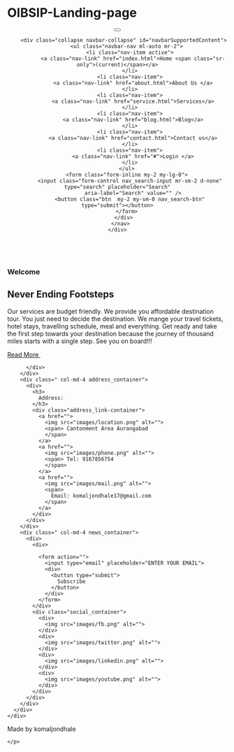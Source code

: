 # OIBSIP-Landing-page
<!DOCTYPE html>
<html>

<head>
  <!-- Basic -->
  <meta charset="utf-8" />
  <meta http-equiv="X-UA-Compatible" content="IE=edge" />
  <!-- Mobile Metas -->
  <meta name="viewport" content="width=device-width, initial-scale=1, shrink-to-fit=no" />
  <!-- Site Metas -->
  <meta name="keywords" content="" />
  <meta name="description" content="" />
  <meta name="author" content="" />

  <title>Royal</title>

  <!-- slider stylesheet -->
  <link rel="stylesheet" type="text/css"
    href="https://cdnjs.cloudflare.com/ajax/libs/OwlCarousel2/2.1.3/assets/owl.carousel.min.css" />

  <!-- bootstrap core css -->
  <link rel="stylesheet" type="text/css" href="css/bootstrap.css" />

  <!-- fonts style -->
  <link href="https://fonts.googleapis.com/css?family=Open+Sans:300,400,600,700|Roboto:400,500&display=swap"
    rel="stylesheet" />
  <!-- Custom styles for this template -->
  <link href="css/style.css" rel="stylesheet" />
  <!-- responsive style -->
  <link href="css/responsive.css" rel="stylesheet" />
</head>

<body>
  <!-- header section strats -->
  <header class="header_section">
    <div class="container">
      <nav class="navbar navbar-expand-lg custom_nav-container ">
        <a class="navbar-brand" href="#">
          <div class="logo_box">
            <img src="images/logo.png" alt="" />
          </div>
        </a>
        <button class="navbar-toggler" type="button" data-toggle="collapse" data-target="#navbarSupportedContent"
          aria-controls="navbarSupportedContent" aria-expanded="false" aria-label="Toggle navigation">
          <span class="navbar-toggler-icon"></span>
        </button>

        <div class="collapse navbar-collapse" id="navbarSupportedContent">
          <ul class="navbar-nav ml-auto mr-2">
            <li class="nav-item active">
              <a class="nav-link" href="index.html">Home <span class="sr-only">(current)</span></a>
            </li>
            <li class="nav-item">
              <a class="nav-link" href="about.html">About Us </a>
            </li>
            <li class="nav-item">
              <a class="nav-link" href="service.html">Services</a>
            </li>
            <li class="nav-item">
              <a class="nav-link" href="blog.html">Blog</a>
            </li>
            <li class="nav-item">
              <a class="nav-link" href="contact.html">Contact us</a>
            </li>
            <li class="nav-item">
              <a class="nav-link" href="#">Login </a>
            </li>
          </ul>
          <form class="form-inline my-2 my-lg-0">
            <input class="form-control nav_search-input mr-sm-2 d-none" type="search" placeholder="Search"
              aria-label="Search" value="" />
            <button class="btn  my-2 my-sm-0 nav_search-btn" type="submit"></button>
          </form>
        </div>
      </nav>
    </div>
  </header>
  <!-- end header section -->

  <!-- slider section -->


  <!-- end slider section -->

  <!-- welcome section -->
  <section class="welcome_section layout_padding">
    <div class="container-fluid">
      <div class="row">
        <div class=" col-md-6">
          <div>
            <img class="img-fluid" src="images/welcome.jpg" alt="" />
          </div>
        </div>
        <div class=" col-md-6">
          <div class="welcome_detail">
            <h3>
              Welcome
            </h3>
            <h2>
              Never Ending Footsteps
            </h2>
            <p>
              Our services are budget friendly. We provide you affordable destination tour.
              You just need to decide the destination. We mange your travel tickets, hotel stays,
              travelling schedule, meal and everything. Get ready and take the first step towards
              your destination because the journey of thousand miles starts with a single step. 
              See you on board!!!
            </p>
            <div class="welcome_detail-btn">
              <a href="">
                <span>
                  Read More
                </span>
                <img src="images/arrow-black.png" alt="" class="ml-2" />
              </a>
            </div>
          </div>
        </div>
      </div>
    </div>
  </section>
  <!-- end welcome section -->



  <!-- info section -->
  <section class="info_section layout_padding">
    <div class="container">
      <div class="row">
        <div class=" col-md-4 info_detail">
          <div>
           
          </div>
        </div>
        <div class=" col-md-4 address_container">
          <div>
            <h3>
              Address:
            </h3>
            <div class="address_link-container">
              <a href="">
                <img src="images/location.png" alt="">
                <span> Cantonment Area Aurangabad
                </span>
              </a>
              <a href="">
                <img src="images/phone.png" alt="">
                <span> Tel: 9167856754
                </span>
              </a>
              <a href="">
                <img src="images/mail.png" alt="">
                <span>
                  Email: komaljondhale17@gmail.com
                </span>
              </a>
            </div>
          </div>
        </div>
        <div class=" col-md-4 news_container">
          <div>
            <div>
              
              <form action="">
                <input type="email" placeholder="ENTER YOUR EMAIL">
                <div>
                  <button type="submit">
                    Subscribe
                  </button>
                </div>
              </form>
            </div>
            <div class="social_container">
              <div>
                <img src="images/fb.png" alt="">
              </div>
              <div>
                <img src="images/twitter.png" alt="">
              </div>
              <div>
                <img src="images/linkedin.png" alt="">
              </div>
              <div>
                <img src="images/youtube.png" alt="">
              </div>
            </div>
          </div>
        </div>
      </div>
    </div>
  </section>

  <!-- end info section -->


  <!-- footer section -->
  <section class="container-fluid footer_section">
    <p>
      Made by komaljondhale
      
    </p>
  </section>
  <!-- footer section -->

  <script type="text/javascript" src="js/jquery-3.4.1.min.js"></script>
  <script type="text/javascript" src="js/bootstrap.js"></script>
  <script type="text/javascript" src="https://cdnjs.cloudflare.com/ajax/libs/OwlCarousel2/2.2.1/owl.carousel.min.js">
  </script>
  <script type="text/javascript">
    $(".owl-carousel").owlCarousel({
      loop: true,
      margin: 20,
      nav: true,
      navText: [],
      autoplay: true,
      autoplayHoverPause: true,
      responsive: {
        0: {
          items: 1
        },
        600: {
          items: 2
        },
        1000: {
          items: 3
        }
      }
    });
  </script>

  <script>
    $(".nav_search-btn").click(function () {
      if ($(".nav_search-input").hasClass("d-none")) {
        event.preventDefault();
        $(".nav_search-input")
          .animate({
              left: "-1000px"
            },
            "1000000"
          )
          .removeClass("d-none");
      } else {
        $(".nav_search-input")
          .animate({
              left: "0px"
            },
            "1000000"
          )
          .addClass("d-none");
      }
    });
  </script>





</body>

</html>
